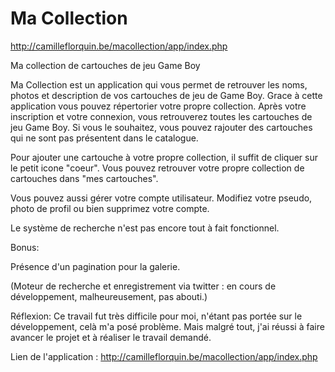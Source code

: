Ma Collection
============

http://camilleflorquin.be/macollection/app/index.php

Ma collection de cartouches de jeu Game Boy


Ma Collection est un application qui vous permet de retrouver les noms, photos et description de vos cartouches de jeu de Game Boy.
Grace à cette application vous pouvez répertorier votre propre collection. 
Après votre inscription et votre connexion, vous retrouverez toutes les cartouches de jeu Game Boy. Si vous le souhaitez, vous pouvez rajouter des cartouches qui ne sont pas présentent dans le catalogue.

Pour ajouter une cartouche à votre propre collection, il suffit de cliquer sur le petit icone "coeur". Vous pouvez retrouver votre propre collection de cartouches dans "mes cartouches".

Vous pouvez aussi gérer votre compte utilisateur. Modifiez votre pseudo, photo de profil ou bien supprimez votre compte.

Le système de recherche n'est pas encore tout à fait fonctionnel.





Bonus:

Présence d'un pagination pour la galerie.

(Moteur de recherche et enregistrement via twitter : en cours de développement, malheureusement, pas abouti.)


Réflexion:
Ce travail fut très difficile pour moi, n'étant pas portée sur le développement, celà m'a posé problème. 
Mais malgré tout, j'ai réussi à faire avancer le projet et à réaliser le travail demandé.


Lien de l'application : 
http://camilleflorquin.be/macollection/app/index.php
